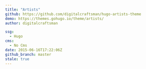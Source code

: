 ```yaml
---
title: "Artists"
github: https://github.com/digitalcraftsman/hugo-artists-theme
demo: https://themes.gohugo.io/theme/artists/
author: digitalcraftsman

ssg:
  - Hugo
cms:
  - No Cms
date: 2015-06-16T17:22:06Z
github_branch: master
stale: true
---
```

